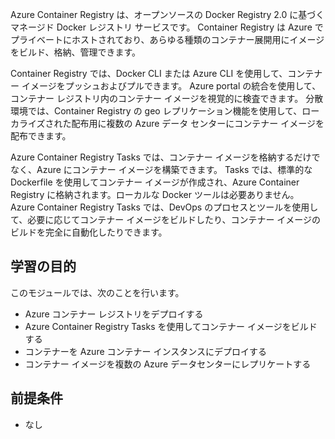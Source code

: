 Azure Container Registry は、オープンソースの Docker Registry 2.0 に基づくマネージド Docker レジストリ サービスです。 Container Registry は Azure でプライベートにホストされており、あらゆる種類のコンテナー展開用にイメージをビルド、格納、管理できます。

Container Registry では、Docker CLI または Azure CLI を使用して、コンテナー イメージをプッシュおよびプルできます。 Azure portal の統合を使用して、コンテナー レジストリ内のコンテナー イメージを視覚的に検査できます。 分散環境では、Container Registry の geo レプリケーション機能を使用して、ローカライズされた配布用に複数の Azure データ センターにコンテナー イメージを配布できます。

Azure Container Registry Tasks では、コンテナー イメージを格納するだけでなく、Azure にコンテナー イメージを構築できます。 Tasks では、標準的な Dockerfile を使用してコンテナー イメージが作成され、Azure Container Registry に格納されます。ローカルな Docker ツールは必要ありません。 Azure Container Registry Tasks では、DevOps のプロセスとツールを使用して、必要に応じてコンテナー イメージをビルドしたり、コンテナー イメージのビルドを完全に自動化したりできます。

## <a name="learning-objectives"></a>学習の目的

このモジュールでは、次のことを行います。

- Azure コンテナー レジストリをデプロイする
- Azure Container Registry Tasks を使用してコンテナー イメージをビルドする
- コンテナーを Azure コンテナー インスタンスにデプロイする
- コンテナー イメージを複数の Azure データセンターにレプリケートする

## <a name="prerequisites"></a>前提条件  

- なし